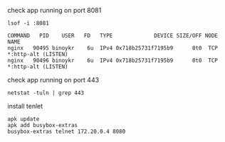 
check app running on port  8081
```shell
lsof -i :8081

COMMAND   PID    USER   FD   TYPE             DEVICE SIZE/OFF NODE NAME
nginx   90495 binoykr    6u  IPv4 0x718b25731f7195b9      0t0  TCP *:http-alt (LISTEN)
nginx   90496 binoykr    6u  IPv4 0x718b25731f7195b9      0t0  TCP *:http-alt (LISTEN)
```

check app running on port  443
```shell
netstat -tuln | grep 443
```

install tenlet
```shell
apk update
apk add busybox-extras
busybox-extras telnet 172.20.0.4 8080
```